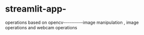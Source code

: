 # streamlit-app-
operations based on opencv----------image manipulation , image operations and webcam operations
